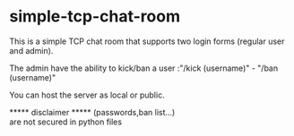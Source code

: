# simple-tcp-chat-room

This is a simple TCP chat room that supports two login forms (regular user and admin).

The admin have the ability to kick/ban a user
:"/kick (username)" - "/ban (username)"

You can host the server as local or public.


***** disclaimer *****
(passwords,ban list...) <br>
are not secured in python files

